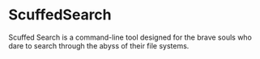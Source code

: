 # ScuffedSearch
Scuffed Search is a command-line tool designed for the brave souls who dare to search through the abyss of their file systems.
